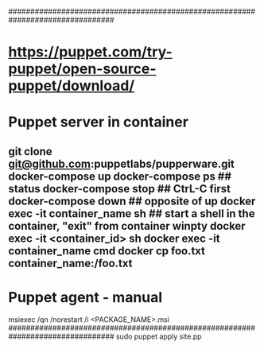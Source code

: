 ################################################################################
# https://puppet.com/try-puppet/open-source-puppet/download/
# Puppet server in container
git clone git@github.com:puppetlabs/pupperware.git
docker-compose up
docker-compose ps       ## status
docker-compose stop     ## CtrL-C first
docker-compose down     ## opposite of up
docker exec -it container_name sh  ## start a shell in the container, "exit" from container
winpty docker exec -it <container_id> sh
docker exec -it container_name cmd
docker cp foo.txt container_name:/foo.txt
--------------------------------------------------------------------------------
# Puppet agent - manual
msiexec /qn /norestart /i <PACKAGE_NAME>.msi
################################################################################
sudo puppet apply site.pp